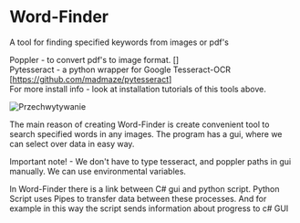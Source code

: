 # Word-Finder
A tool for finding specified keywords from images or pdf's <br />

[tools to install]: <br />
Poppler - to convert pdf's to image format. [] <br />
Pytesseract - a python wrapper for Google Tesseract-OCR [https://github.com/madmaze/pytesseract] <br />
For more install info - look at installation tutorials of this tools above. <br />

![Przechwytywanie](https://user-images.githubusercontent.com/33838656/203017649-9d5813be-5432-49eb-b3af-1493bde925ee.PNG) <br />

The main reason of creating Word-Finder is create convenient tool to search specified words in any images. The program has a gui, where we can select over data in easy way. <br />

Important note! - We don't have to type tesseract, and poppler paths in gui manually. We can use environmental variables. <br />

In Word-Finder there is a link between C# gui and python script. Python Script uses Pipes to transfer data between these processes. And for example in this way the script sends information about progress to c# GUI <br />
